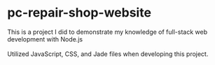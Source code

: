 # pc-repair-shop-website
This is a project I did to demonstrate my knowledge of full-stack web development with Node.js
<br></br>
Utilized JavaScript, CSS, and Jade files when developing this project.
